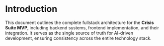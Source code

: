 # **Introduction**

This document outlines the complete fullstack architecture for the **Crisis Suite MVP**, including backend systems, frontend implementation, and their integration. It serves as the single source of truth for AI-driven development, ensuring consistency across the entire technology stack.
